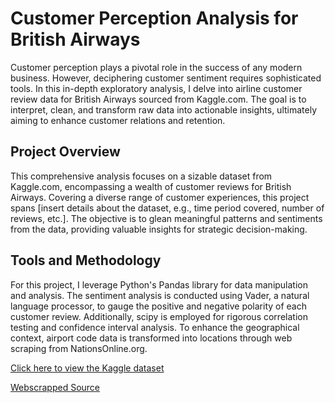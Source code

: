 # Customer Perception Analysis for British Airways
Customer perception plays a pivotal role in the success of any modern business. However, deciphering customer sentiment requires sophisticated tools. In this in-depth exploratory analysis, I delve into airline customer review data for British Airways sourced from Kaggle.com. The goal is to interpret, clean, and transform raw data into actionable insights, ultimately aiming to enhance customer relations and retention.

## Project Overview
This comprehensive analysis focuses on a sizable dataset from Kaggle.com, encompassing a wealth of customer reviews for British Airways. Covering a diverse range of customer experiences, this project spans [insert details about the dataset, e.g., time period covered, number of reviews, etc.]. The objective is to glean meaningful patterns and sentiments from the data, providing valuable insights for strategic decision-making.

## Tools and Methodology
For this project, I leverage Python's Pandas library for data manipulation and analysis. The sentiment analysis is conducted using Vader, a natural language processor, to gauge the positive and negative polarity of each customer review. Additionally, scipy is employed for rigorous correlation testing and confidence interval analysis. To enhance the geographical context, airport code data is transformed into locations through web scraping from NationsOnline.org.


[Click here to view the Kaggle dataset](https://www.kaggle.com/code/manishkumar7432698/airline-passanger-choice-eda)

[Webscrapped Source](https://www.nationsonline.org/oneworld/IATA_Codes/airport_code_list.htm)
